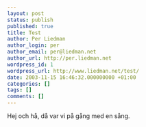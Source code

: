 ```yaml
---
layout: post
status: publish
published: true
title: Test
author: Per Liedman
author_login: per
author_email: per@liedman.net
author_url: http://per.liedman.net
wordpress_id: 1
wordpress_url: http://www.liedman.net/test/
date: 2003-11-15 16:46:32.000000000 +01:00
categories: []
tags: []
comments: []
---
```

Hej och hå, då var vi på gång med en sång.
